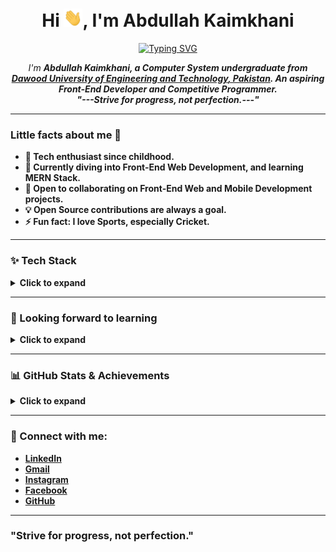 <h1 align="center">Hi <img src="https://raw.githubusercontent.com/ABSphreak/ABSphreak/master/gifs/Hi.gif" width="30px">, I'm Abdullah Kaimkhani</h1>
<p align="center">
  <a href="https://git.io/typing-svg">
    <img src="https://readme-typing-svg.herokuapp.com?font=Fira+Code&pause=1000&center=true&random=false&width=435&lines=Aspiring+Learner;Computer+System+Undergraduate;Front-End+Developer;JS+%7C+React+JS+%7C+Firebase" alt="Typing SVG" />
  </a>
</p>

<p align="center">
  <em>
    I'm <b>Abdullah Kaimkhani</</b>, a <b>Computer System</b> undergraduate from <a href="https://duet.edu.pk/"> <b>Dawood University of Engineering and Technology</b>, Pakistan</a>.
    An aspiring <b>Front-End Developer</b> and <b>Competitive Programmer</b>.
    <br><b><i>"---Strive for progress, not perfection.---"</i></b>
  </em>
</p>

---

### Little facts about me 🧑
- 🧞 Tech enthusiast since childhood.
- 🔭 Currently diving into Front-End Web Development, and learning MERN Stack.
- 👯 Open to collaborating on Front-End Web and Mobile Development projects.
- 💡 Open Source contributions are always a goal.
- ⚡ Fun fact: I love Sports, especially Cricket.

---

### ✨ Tech Stack
<details>
<summary>Click to expand</summary>
<br>
<p align="center">
  <code><a href="https://www.javascript.com/" target="_blank"><img height="30" src="https://raw.githubusercontent.com/devicons/devicon/master/icons/javascript/javascript-plain.svg"></a></code>
  <code><a href="https://reactjs.org/" target="_blank"><img height="30" src="https://www.vectorlogo.zone/logos/reactjs/reactjs-icon.svg"></a></code>
  <code><a href="https://nextjs.org/" target="_blank"><img height="30" src="https://upload.wikimedia.org/wikipedia/commons/thumb/1/10/Cib-next-js_%28CoreUI_Icons_v1.0.0%29.svg/120px-Cib-next-js_%28CoreUI_Icons_v1.0.0%29.svg.png"></a></code>
  <code><a href="https://www.w3schools.com/html/" target="_blank"><img height="30" src="https://www.vectorlogo.zone/logos/w3_html5/w3_html5-icon.svg"></a></code>
  <code><a href="https://www.w3schools.com/css/" target="_blank"><img height="30" src="https://raw.githubusercontent.com/devicons/devicon/master/icons/css3/css3-original.svg"></a></code>
  <code><a href="https://firebase.google.com/" target="_blank"><img height="30" src="https://www.vectorlogo.zone/logos/firebase/firebase-icon.svg"></a></code>
  <code><a href="https://redux.js.org" target="_blank"><img height="30" src="https://raw.githubusercontent.com/devicons/devicon/master/icons/redux/redux-original.svg" alt="redux"></a></code>
  <code><a href="https://tailwindcss.com/" target="_blank"><img height="30" src="https://www.vectorlogo.zone/logos/tailwindcss/tailwindcss-icon.svg" alt="tailwind"></a></code>
  <code><a href="https://getbootstrap.com/" target="_blank"><img height="30" src="https://www.vectorlogo.zone/logos/getbootstrap/getbootstrap-icon.svg" alt="bootstrap"></a></code>
  <code><a href="https://nodejs.org/en/" target="_blank"><img height="30" src="https://www.vectorlogo.zone/logos/nodejs/nodejs-icon.svg"></a></code>
  <code><a href="https://git-scm.com/" target="_blank"><img height="30" src="https://www.vectorlogo.zone/logos/git-scm/git-scm-icon.svg"></a></code>
</p>
</details>

---

### 🌱 Looking forward to learning
<details>
<summary>Click to expand</summary>
<br>
<p align="center">
  <code><a href="https://nodejs.org/en" target="_blank"><img height="30" src="https://www.vectorlogo.zone/logos/nodejs/nodejs-icon.svg"></a></code>
  <code><a href="https://www.mongodb.com/" target="_blank"><img height="30" src="https://www.vectorlogo.zone/logos/mongodb/mongodb-icon.svg"></a></code>
  <code><a href="#"><img height="30" src="https://www.vectorlogo.zone/logos/mysql/mysql-icon.svg"></a></code>
  <code><a href="#"><img height="30" src="https://www.vectorlogo.zone/logos/php/php-icon.svg"></a></code>
</p>
</details>

---

### 📊 GitHub Stats & Achievements
<details>
<summary>Click to expand</summary>
  <br>
  <p align="center">
    <a href="https://github.com/MerajAli1">
      <img align="center" height="175px" src="https://github-readme-stats.vercel.app/api?username=MerajAli1&show_icons=true&hide_border=true&title_color=94b4a4&icon_color=FFFFFF&text_color=FFFFFF&bg_color=000000&count_private=true&include_all_commits=true"/>
    </a>
    <a href="https://github.com/MerajAli1">
      <img align="center" height="175px" src="https://github-readme-stats.vercel.app/api/top-langs/?username=MerajAli1&text_color=FFFFFF&bg_color=000000&title_color=94b4a4&langs_count=15&layout=compact&hide_border=true"/>
    </a>
  </p>
  <p align="center">
    <img align="center" src="https://github-readme-streak-stats.herokuapp.com/?user=MerajAli1&text_color=FFFFFF&bg_color=000000&title_color=94b4a4&langs_count=15&layout=compact&hide_border=true" alt="MerajAli1" />
  </p>
</details>

---

### 🤝 Connect with me:
- [LinkedIn](https://www.linkedin.com/in/meraj-ali-888387253/) 
- [Gmail](mailto:merajali45425@gmail.com) 
- [Instagram](https://www.instagram.com/merajalyyy/) 
- [Facebook](https://www.facebook.com/profile.php?id=100008624371305) 
- [GitHub](https://github.com/MerajAli1)

---

### "Strive for progress, not perfection."
